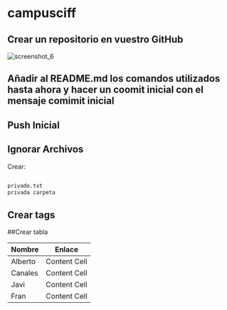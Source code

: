 ﻿# campusciff
## Crear un repositorio en vuestro GitHub
![screenshot_6](https://user-images.githubusercontent.com/45201565/48945909-3fa24a00-ef2c-11e8-9969-932c141a4f25.png)
## Añadir al README.md los comandos utilizados hasta ahora y hacer un coomit inicial con el mensaje comimit inicial
## Push Inicial
## Ignorar Archivos
   Crear:
```sh
 
privado.txt
privada carpeta 

```
## Crear tags	

##Crear tabla

| Nombre | Enlace |
| ------------- | ------------- |
| Alberto  | Content Cell  |
| Canales  | Content Cell  |
| Javi  | Content Cell  |
| Fran  | Content Cell  |



